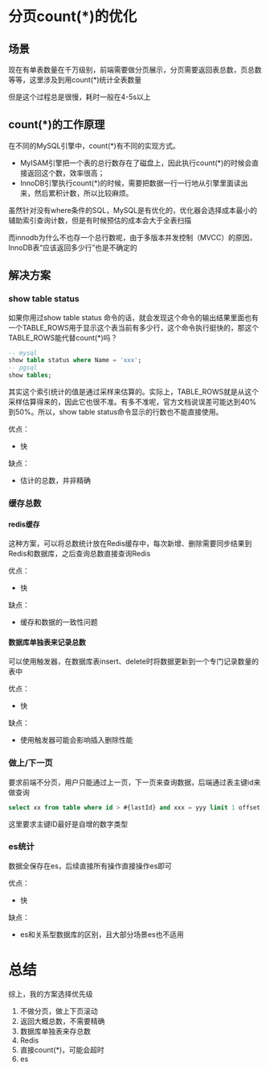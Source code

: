
# 分页count(*)的优化
## 场景
现在有单表数量在千万级别，前端需要做分页展示，分页需要返回表总数，页总数等等，这里涉及到用count(*)统计全表数量

但是这个过程总是很慢，耗时一般在4-5s以上
## count(*)的工作原理
在不同的MySQL引擎中，count(*)有不同的实现方式。

- MyISAM引擎把一个表的总行数存在了磁盘上，因此执行count(*)的时候会直接返回这个数，效率很高；
- InnoDB引擎执行count(*)的时候，需要把数据一行一行地从引擎里面读出来，然后累积计数，所以比较麻烦。

虽然针对没有where条件的SQL，MySQL是有优化的，优化器会选择成本最小的辅助索引查询计数，但是有时候预估的成本会大于全表扫描

而innodb为什么不也存一个总行数呢，由于多版本并发控制（MVCC）的原因，InnoDB表“应该返回多少行”也是不确定的

## 解决方案
### show table status
如果你用过show table status 命令的话，就会发现这个命令的输出结果里面也有一个TABLE_ROWS用于显示这个表当前有多少行，这个命令执行挺快的，那这个TABLE_ROWS能代替count(*)吗？
```sql
-- mysql
show table status where Name = 'xxx';
-- pgsql
show tables;
```
其实这个索引统计的值是通过采样来估算的。实际上，TABLE_ROWS就是从这个采样估算得来的，因此它也很不准。有多不准呢，官方文档说误差可能达到40%到50%。所以，show table status命令显示的行数也不能直接使用。

优点：
- 快

缺点：
- 估计的总数，并非精确
### 缓存总数
#### redis缓存
这种方案，可以将总数统计放在Redis缓存中，每次新增、删除需要同步结果到Redis和数据库，之后查询总数直接查询Redis

优点：
- 快

缺点：
- 缓存和数据的一致性问题
#### 数据库单独表来记录总数
可以使用触发器，在数据库表insert、delete时将数据更新到一个专门记录数量的表中

优点：
- 快

缺点：
- 使用触发器可能会影响插入删除性能
### 做上/下一页
要求前端不分页，用户只能通过上一页，下一页来查询数据，后端通过表主键id来做查询
```sql
select xx from table where id > #{lastId} and xxx = yyy limit 1 offset 1000
```
这里要求主键ID最好是自增的数字类型
### es统计
数据全保存在es，后续直接所有操作直接操作es即可

优点：
- 快

缺点：
- es和关系型数据库的区别，且大部分场景es也不适用

# 总结
综上，我的方案选择优先级
1. 不做分页，做上下页滚动
2. 返回大概总数，不需要精确
3. 数据库单独表来存总数
4. Redis
5. 直接count(*)，可能会超时
6. es
